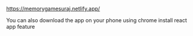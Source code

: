 https://memorygamesuraj.netlify.app/

You can also download the app on your phone using chrome install react app feature
